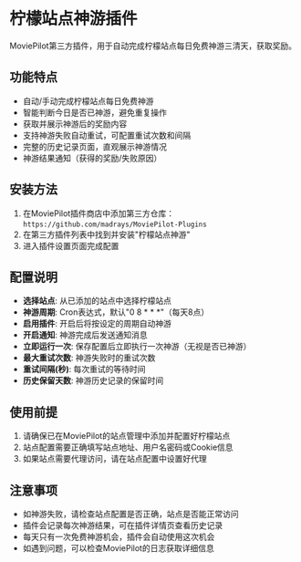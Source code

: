 # 柠檬站点神游插件

MoviePilot第三方插件，用于自动完成柠檬站点每日免费神游三清天，获取奖励。

## 功能特点

- 自动/手动完成柠檬站点每日免费神游
- 智能判断今日是否已神游，避免重复操作
- 获取并展示神游后的奖励内容
- 支持神游失败自动重试，可配置重试次数和间隔
- 完整的历史记录页面，直观展示神游情况
- 神游结果通知（获得的奖励/失败原因）

## 安装方法

1. 在MoviePilot插件商店中添加第三方仓库：`https://github.com/madrays/MoviePilot-Plugins`
2. 在第三方插件列表中找到并安装"柠檬站点神游"
3. 进入插件设置页面完成配置

## 配置说明

- **选择站点**: 从已添加的站点中选择柠檬站点
- **神游周期**: Cron表达式，默认"0 8 * * *"（每天8点）
- **启用插件**: 开启后将按设定的周期自动神游
- **开启通知**: 神游完成后发送通知消息
- **立即运行一次**: 保存配置后立即执行一次神游（无视是否已神游）
- **最大重试次数**: 神游失败时的重试次数
- **重试间隔(秒)**: 每次重试的等待时间
- **历史保留天数**: 神游历史记录的保留时间

## 使用前提

1. 请确保已在MoviePilot的站点管理中添加并配置好柠檬站点
2. 站点配置需要正确填写站点地址、用户名密码或Cookie信息
3. 如果站点需要代理访问，请在站点配置中设置好代理

## 注意事项

- 如神游失败，请检查站点配置是否正确，站点是否能正常访问
- 插件会记录每次神游结果，可在插件详情页查看历史记录
- 每天只有一次免费神游机会，插件会自动使用这次机会
- 如遇到问题，可以检查MoviePilot的日志获取详细信息 